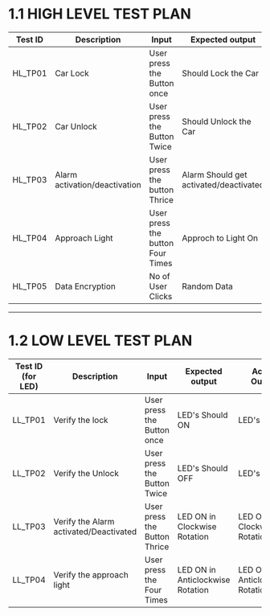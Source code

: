 # 1.1 HIGH LEVEL TEST PLAN

| Test ID | Description | Input | Expected output | Actual Output | 
| --- | --- | --- | --- | --- | 
| HL_TP01 | Car Lock | User press the Button once | Should Lock the Car |  Car locked  | 
| HL_TP02 | Car Unlock |  User press the Button Twice | Should Unlock the Car   |  Car unlocked  | 
| HL_TP03 | Alarm activation/deactivation | User  press the button Thrice | Alarm Should get activated/deactivated | Alarm activated/deactivated | 
| HL_TP04 | Approach Light | User press the button Four Times | Approch to Light On | Approach Light On | 
| HL_TP05 | Data Encryption | No of User Clicks | Random Data | Random Data | 

---
# 1.2 LOW LEVEL TEST PLAN




| Test ID (for LED)| Description | Input | Expected output | Actual Output | passed/not |
| --- | --- | --- | --- | --- | --- |
| LL_TP01 | Verify the lock| User press the Button once |  LED's Should ON | LED's ON |  |
| LL_TP02 | Verify the Unlock | User press the Button Twice |  LED's Should OFF |  LED's OFF |  |
| LL_TP03 | Verify the Alarm activated/Deactivated | User press the Button Thrice | LED ON in Clockwise Rotation | LED ON in Clockwise Rotation | | 
| LL_TP04 | Verify the approach light | User press the Four Times |LED ON in Anticlockwise Rotation | LED ON in  Anticlockwise Rotation |  |
